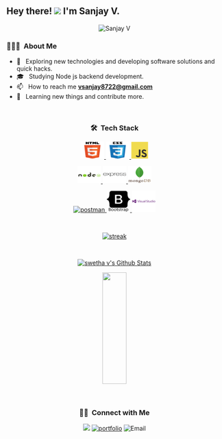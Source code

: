 <h2> Hey there! <img src="https://raw.githubusercontent.com/MartinHeinz/MartinHeinz/master/wave.gif" width="30px"> I'm Sanjay V.</h2>
<p align="center">
<img align="center" src="https://www.careerguide.com/career/wp-content/uploads/2020/03/giphy-7.gif" width="100%" alt="Sanjay V"  height="250px" />
 </p>
<h3> 👨🏻‍💻 &nbsp;About Me </h3>

- 🤔 &nbsp; Exploring new technologies and developing software solutions and quick hacks.
- 🎓 &nbsp; Studying Node js backend development.
- 📫 &nbsp; How to reach me **vsanjay8722@gmail.com**
- 🌱 &nbsp; Learning new things and contribute more.
 <br/>
 
<h3 align="center">🛠 &nbsp;Tech Stack</h3>
<p align="center">
   <a href="https://www.w3.org/html/" target="_blank"> <img src="https://raw.githubusercontent.com/devicons/devicon/master/icons/html5/html5-original-wordmark.svg" alt="html5" width="55" height="40"/> </a>
  <a href="https://www.w3schools.com/css/" target="_blank"> <img src="https://raw.githubusercontent.com/devicons/devicon/master/icons/css3/css3-original-wordmark.svg" alt="css3" width="55" height="40"/> </a>
  <a href="https://developer.mozilla.org/en-US/docs/Web/JavaScript" target="_blank"> <img src="https://raw.githubusercontent.com/devicons/devicon/master/icons/javascript/javascript-original.svg" alt="javascript" width="40" height="40"/> </a> 
  </p>
 <p align="center">
  <a href="https://nodejs.org" target="_blank"> <img src="https://raw.githubusercontent.com/devicons/devicon/master/icons/nodejs/nodejs-original-wordmark.svg" alt="nodejs" width="55" height="40"/> </a> 
 <a href="https://expressjs.com" target="_blank"> <img src="https://raw.githubusercontent.com/devicons/devicon/master/icons/express/express-original-wordmark.svg" alt="expressjs" width="55" height="40"/> </a> 
  <a href="https://www.mongodb.com/" target="_blank"> <img src="https://raw.githubusercontent.com/devicons/devicon/master/icons/mongodb/mongodb-original-wordmark.svg" alt="mongodb" width="55" height="40"/> </a> 
   </p>
     <p align="center">
 <a href="https://postman.com" target="_blank"> <img src="https://www.vectorlogo.zone/logos/getpostman/getpostman-icon.svg" alt="postman" width="55" height="50"/> </a> 
 <a href="https://getbootstrap.com" target="_blank"> <img src="https://raw.githubusercontent.com/devicons/devicon/master/icons/bootstrap/bootstrap-plain-wordmark.svg" alt="bootstrap" width="55" height="50"/> </a>
  <a href="https://getbootstrap.com" target="_blank"> <img src="https://raw.githubusercontent.com/devicons/devicon/master/icons/visualstudio/visualstudio-plain-wordmark.svg" alt="bootstrap" width="55" height="50"/> </a>
 </p>

 
<br/>

<p align="center">
    <a href="https://github.com/Vsanjay021/github-readme-streak-stats">
        <img title=":fire: Get streak stats for your profile at git.io/streak-stats" alt="streak" src="https://github-readme-streak-stats.herokuapp.com/?user=Vsanjay021&theme=black-ice&hide_border=true&stroke=0000&background=060A0CD0"/>
    </a>
</p>

<br/>
 <p align="center">
    <a href="https://github.com/swethav08711/github-readme-stats"><img alt="swetha v's Github Stats" src="https://github-readme-stats.vercel.app/api?username=Vsanjay021&show_icons=true&count_private=true&theme=react&hide_border=true&bg_color=0D1117" /></a>
    </p>
<p align="center">
    <img src="https://github-readme-stats.vercel.app/api/top-langs/?username=Vsanjay021&theme=react&hide_border=true&bg_color=0D1117" height="260px" width="33.25%"/>
    </p>
<br/>
<p align="center" width="100%" margin="auto">
<h3 align="center"> 🤝🏻 &nbsp;Connect with Me </h3>
<p align="center">
<a href="https://www.linkedin.com/in/sanjay-v-36aa761b1/"><img src="https://img.shields.io/badge/LinkedIn-Sanjay%20V-blue?style=flat-square&logo=linkedin"></a>
<a href="https://vsanjay021.github.io/"><img alt="portfolio" src="https://img.shields.io/badge/Portfolio-blue?style=flat-square&logo=Portfolio"></a>
 <img alt="Email" src="https://img.shields.io/badge/Email-vsanjay8722@gmail.com-blue?style=flat-square&logo=gmail">
</p>
</p>
